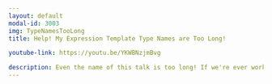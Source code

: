 ```yaml
---
layout: default
modal-id: 3003
img: TypeNamesTooLong
title: Help! My Expression Template Type Names are Too Long!

youtube-link: https://youtu.be/YKWBNzjmBvg

description: Even the name of this talk is too long! If we're ever working with expression templates, we can easily make type names long enough to slow down compilation time. Suddenly our "zero-overhead" expression templates start giving a large compile time overhead. I'll show off a C++20 trick to fix this problem.
---
```


